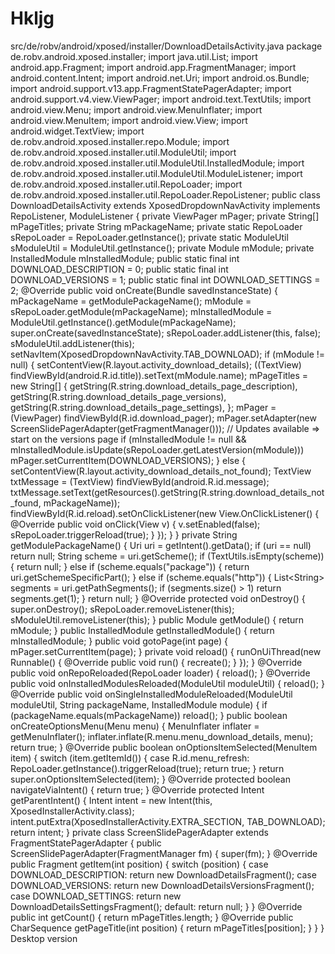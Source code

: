 Hkljg
=====

src/de/robv/android/xposed/installer/DownloadDetailsActivity.java  package de.robv.android.xposed.installer;  import java.util.List;  import android.app.Fragment; import android.app.FragmentManager; import android.content.Intent; import android.net.Uri; import android.os.Bundle; import android.support.v13.app.FragmentStatePagerAdapter; import android.support.v4.view.ViewPager; import android.text.TextUtils; import android.view.Menu; import android.view.MenuInflater; import android.view.MenuItem; import android.view.View; import android.widget.TextView; import de.robv.android.xposed.installer.repo.Module; import de.robv.android.xposed.installer.util.ModuleUtil; import de.robv.android.xposed.installer.util.ModuleUtil.InstalledModule; import de.robv.android.xposed.installer.util.ModuleUtil.ModuleListener; import de.robv.android.xposed.installer.util.RepoLoader; import de.robv.android.xposed.installer.util.RepoLoader.RepoListener;   public class DownloadDetailsActivity extends XposedDropdownNavActivity implements RepoListener, ModuleListener {  	private ViewPager mPager; 	private String[] mPageTitles; 	private String mPackageName; 	private static RepoLoader sRepoLoader = RepoLoader.getInstance(); 	private static ModuleUtil sModuleUtil = ModuleUtil.getInstance(); 	private Module mModule; 	private InstalledModule mInstalledModule;  	public static final int DOWNLOAD_DESCRIPTION = 0; 	public static final int DOWNLOAD_VERSIONS = 1; 	public static final int DOWNLOAD_SETTINGS = 2;  	@Override 	public void onCreate(Bundle savedInstanceState) { 		mPackageName = getModulePackageName(); 		mModule = sRepoLoader.getModule(mPackageName);  		mInstalledModule = ModuleUtil.getInstance().getModule(mPackageName);  		super.onCreate(savedInstanceState); 		sRepoLoader.addListener(this, false); 		sModuleUtil.addListener(this); 		setNavItem(XposedDropdownNavActivity.TAB_DOWNLOAD);  		if (mModule != null) { 			setContentView(R.layout.activity_download_details);  			((TextView) findViewById(android.R.id.title)).setText(mModule.name);  			mPageTitles = new String[] { 				getString(R.string.download_details_page_description), 				getString(R.string.download_details_page_versions), 				getString(R.string.download_details_page_settings), 			}; 			mPager = (ViewPager) findViewById(R.id.download_pager); 			mPager.setAdapter(new ScreenSlidePagerAdapter(getFragmentManager()));  			// Updates available => start on the versions page 			if (mInstalledModule != null &amp;&amp; mInstalledModule.isUpdate(sRepoLoader.getLatestVersion(mModule))) 				mPager.setCurrentItem(DOWNLOAD_VERSIONS);  		} else { 			setContentView(R.layout.activity_download_details_not_found);  			TextView txtMessage = (TextView) findViewById(android.R.id.message); 			txtMessage.setText(getResources().getString(R.string.download_details_not_found, mPackageName));  			findViewById(R.id.reload).setOnClickListener(new View.OnClickListener() { 				@Override 				public void onClick(View v) { 					v.setEnabled(false); 					sRepoLoader.triggerReload(true); 				} 			}); 		} 	}  	private String getModulePackageName() { 		Uri uri = getIntent().getData(); 		if (uri == null) 			return null;  		String scheme = uri.getScheme(); 		if (TextUtils.isEmpty(scheme)) { 			return null; 		} else if (scheme.equals("package")) { 			return uri.getSchemeSpecificPart(); 		} else if (scheme.equals("http")) { 			List&lt;String> segments = uri.getPathSegments(); 			if (segments.size() > 1) 				return segments.get(1); 		} 		return null; 	}  	@Override 	protected void onDestroy() { 		super.onDestroy(); 		sRepoLoader.removeListener(this); 		sModuleUtil.removeListener(this); 	}  	public Module getModule() { 		return mModule; 	}  	public InstalledModule getInstalledModule() { 		return mInstalledModule; 	}  	public void gotoPage(int page) { 		mPager.setCurrentItem(page); 	}  	private void reload() { 		runOnUiThread(new Runnable() { 			@Override 			public void run() { 				recreate(); 			} 		}); 	}  	@Override 	public void onRepoReloaded(RepoLoader loader) { 		reload(); 	}  	@Override 	public void onInstalledModulesReloaded(ModuleUtil moduleUtil) { 		reload(); 	}  	@Override 	public void onSingleInstalledModuleReloaded(ModuleUtil moduleUtil, String packageName, InstalledModule module) { 		if (packageName.equals(mPackageName)) 			reload(); 	}  	public boolean onCreateOptionsMenu(Menu menu) { 		MenuInflater inflater = getMenuInflater(); 		inflater.inflate(R.menu.menu_download_details, menu); 		return true; 	}  	@Override 	public boolean onOptionsItemSelected(MenuItem item) { 		switch (item.getItemId()) { 			case R.id.menu_refresh: 				RepoLoader.getInstance().triggerReload(true); 				return true; 		} 		return super.onOptionsItemSelected(item); 	}  	@Override 	protected boolean navigateViaIntent() { 		return true; 	}  	@Override 	protected Intent getParentIntent() { 		Intent intent = new Intent(this, XposedInstallerActivity.class); 		intent.putExtra(XposedInstallerActivity.EXTRA_SECTION, TAB_DOWNLOAD); 		return intent; 	}  	private class ScreenSlidePagerAdapter extends FragmentStatePagerAdapter { 		public ScreenSlidePagerAdapter(FragmentManager fm) { 			super(fm); 		}  		@Override 		public Fragment getItem(int position) { 			switch (position) { 				case DOWNLOAD_DESCRIPTION: 					return new DownloadDetailsFragment(); 				case DOWNLOAD_VERSIONS: 					return new DownloadDetailsVersionsFragment(); 				case DOWNLOAD_SETTINGS: 					return new DownloadDetailsSettingsFragment(); 				default: 					return null; 			} 		}  		@Override 		public int getCount() { 			return mPageTitles.length; 		}  		@Override 		public CharSequence getPageTitle(int position) { 			return mPageTitles[position]; 		} 	}  }  Desktop version
